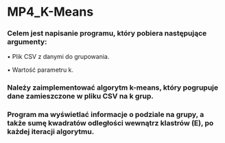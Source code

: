 # MP4_K-Means

### Celem jest napisanie programu, który pobiera następujące argumenty: 

• Plik CSV z danymi do grupowania. 

• Wartość parametru k. 

 

### Należy zaimplementować algorytm k-means, który pogrupuje dane zamieszczone w pliku CSV na k grup. 

### Program ma wyświetlać informacje o podziale na grupy, a także sumę kwadratów odległości wewnątrz klastrów (E), po każdej iteracji algorytmu. 